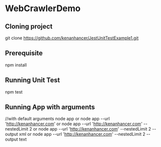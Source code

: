 # WebCrawlerDemo

## Cloning project
git clone https://github.com/kenanhancer/JestUnitTestExample1.git

## Prerequisite
npm install

## Running Unit Test
npm test

## Running App with arguments
//with default arguments
node app
or
node app --url 'http://kenanhancer.com'
or
node app --url 'http://kenanhancer.com' --nestedLimit 2
or
node app --url 'http://kenanhancer.com' --nestedLimit 2 --output xml
or
node app --url 'http://kenanhancer.com' --nestedLimit 2 --output text